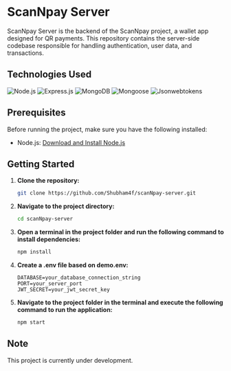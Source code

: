 # ScanNpay Server

ScanNpay Server is the backend of the ScanNpay project, a wallet app designed for QR payments. This repository contains the server-side codebase responsible for handling authentication, user data, and transactions.

## Technologies Used

![Node.js](https://img.shields.io/badge/Node.js-43853D?style=for-the-badge&logo=node.js&logoColor=white)
![Express.js](https://img.shields.io/badge/Express.js-000000?style=for-the-badge&logo=express&logoColor=white)
![MongoDB](https://img.shields.io/badge/MongoDB-4EA94B?style=for-the-badge&logo=mongodb&logoColor=white)
![Mongoose](https://img.shields.io/badge/Mongoose-880000?style=for-the-badge&logo=mongoose&logoColor=white)
![Jsonwebtokens](https://img.shields.io/badge/jwt-000000?style=for-the-badge&logo=jsonwebtokens&logoColor=white)

## Prerequisites

Before running the project, make sure you have the following installed:

- Node.js: [Download and Install Node.js](https://nodejs.org/)

## Getting Started

1. **Clone the repository:**

   ```bash
   git clone https://github.com/Shubham4f/scanNpay-server.git
   ```

2. **Navigate to the project directory:**

   ```bash
   cd scanNpay-server
   ```

3. **Open a terminal in the project folder and run the following command to install dependencies:**

   ```bash
   npm install
   ```

4. **Create a .env file based on demo.env:**
   ```env
   DATABASE=your_database_connection_string
   PORT=your_server_port
   JWT_SECRET=your_jwt_secret_key
   ```
5. **Navigate to the project folder in the terminal and execute the following command to run the application:**

   ```bash
   npm start
   ```

## Note

This project is currently under development.
